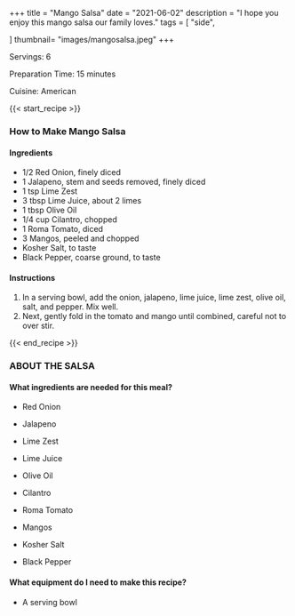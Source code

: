+++
title = "Mango Salsa"
date = "2021-06-02"
description = "I hope you enjoy this mango salsa our family loves."
tags = [
    "side",
    
]
thumbnail= "images/mangosalsa.jpeg"
+++

Servings: 6 <!--more-->

Preparation Time: 15 minutes 

Cuisine: American 

{{< start_recipe >}}

### How to Make Mango Salsa 

#### Ingredients  

* 1/2 Red Onion, finely diced 
* 1 Jalapeno, stem and seeds removed, finely diced
* 1 tsp Lime Zest 
* 3 tbsp Lime Juice, about 2 limes 
* 1 tbsp Olive Oil 
* 1/4 cup Cilantro, chopped 
* 1 Roma Tomato, diced 
* 3 Mangos, peeled and chopped 
* Kosher Salt, to taste 
* Black Pepper, coarse ground, to taste 

#### Instructions

1. In a serving bowl, add the onion, jalapeno, lime juice, lime zest, olive oil, salt, and pepper. Mix well. 
2. Next, gently fold in the tomato and mango until combined, careful not to over stir.  

{{< end_recipe >}}

### ABOUT THE SALSA

#### What ingredients are needed for this meal?

* Red Onion

* Jalapeno

* Lime Zest
 
* Lime Juice

* Olive Oil 

* Cilantro

* Roma Tomato

* Mangos

* Kosher Salt 

* Black Pepper

#### What equipment do I need to make this recipe?

* A serving bowl 
